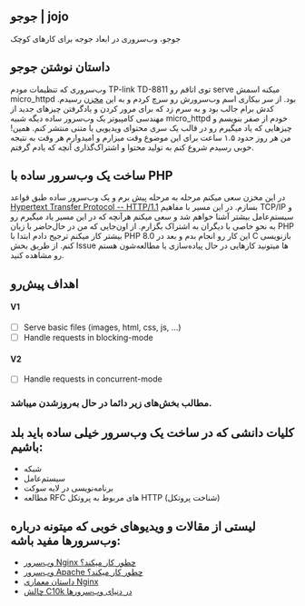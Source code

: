 ## جوجو | jojo

جوجو، وب‌سروری در ابعاد جوجه برای کارهای کوچک

## داستان نوشتن جوجو

وب‌سروری که تنظیمات مودم TP-link TD-8811  توی اتاقم رو serve میکنه اسمش micro_httpd بود. از سر بیکاری اسم وب‌سرورش رو سرچ کردم و به این [مخزن](https://github.com/socram8888/micro_httpd) رسیدم. کدش برام جالب بود و به سرم زد که برای مرور کردن و یادگرفتن چیزهای جدید از مهندسی کامپیوتر یک وب‌سرور ساده دیگه شبیه micro_httpd خودم از صفر بنویسم و چیزهایی که یاد میگیرم رو در قالب یک ‌سری محتوای ویدیویی یا متنی منتشر کنم.  همین! من هر روز حدود ۱.۵ ساعت برای این موضوع وقت میزارم و امیدوارم هر وقت به نتیجه خوبی رسیدم شروع کنم به تولید محتوا و اشتراک‌گذاری آنچه که یادم گرفتم.

## ساخت یک وب‌سرور ساده با PHP

در این مخزن سعی میکنم مرحله به مرحله پیش برم و یک وب‌سرور ساده طبق قواعد  [Hypertext Transfer Protocol -- HTTP/1.1](https://datatracker.ietf.org/doc/html/rfc2616) بسازم. 
در این مسیر با مفاهیم TCP/IP و سیستم‌عامل بیشتر آشنا خواهم شد و سعی میکنم هرآنچه که در این مسیر یاد میگیرم رو به نحو خاصی با دیگران به اشتراک بگزارم. 
از اون‌جایی که من در حال‌حاضر با زبان PHP بیشتر کار میکنم ترجیح دادم ابتدا با PHP 8.0 این کار رو انجام بدم و بعد در C بازنویسی کنم.  از طریق بخش Issue ها میتونید کارهایی در حال پیاده‌سازی یا مطالعه‌شون هستم رو مشاهده کنید.

## اهداف پیش‌رو
#### V1
- [ ] Serve basic files  (images, html, css, js, ...)
- [ ] Handle requests in blocking-mode
#### V2
- [ ] Handle requests in concurrent-mode


### مطالب بخش‌های زیر دائما در حال به‌روزشدن میباشد. 

## کلیات دانشی که در ساخت یک وب‌سرور خیلی ساده باید بلد باشیم:

- شبکه
- سیستم‌عامل
- برنامه‌نویسی در لایه سوکت
- مطالعه RFC های مربوط به پروتکل HTTP (شناخت پروتکل)


## لیستی از مقالات و ویدیو‌های خوبی که میتونه درباره وب‌سرورها مفید باشه:

- [وب‌سرور Nginx چطور کار میکند؟](https://www.nginx.com/blog/inside-nginx-how-we-designed-for-performance-scale)
- [وب‌سرور Apache چطور کار میکند؟](https://httpd.apache.org/docs/2.4/mpm.html )
- [داستان معماری Nginx](https://www.aosabook.org/en/nginx.html)
- [چالش C10k در دنیای وب‌سرورها](http://www.kegel.com/c10k.html)
